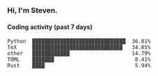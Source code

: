 ### Hi, I'm Steven.

#### Coding activity (past 7 days)
```
Python  ▓▓▓▓▓▓▓▓▓▓▓▓▓▓▓▓▓▓▓▓▓▓▓▓▓▓▓▓▓▓  36.01%
TeX     ▓▓▓▓▓▓▓▓▓▓▓▓▓▓▓▓▓▓▓▓▓▓▓▓▓▓▓▓▓   34.85%
other   ▓▓▓▓▓▓▓▓▓▓▓▓                    14.79%
TOML    ▓▓▓▓▓▓▓                          8.41%
Rust    ▓▓▓▓                             5.94%
```
